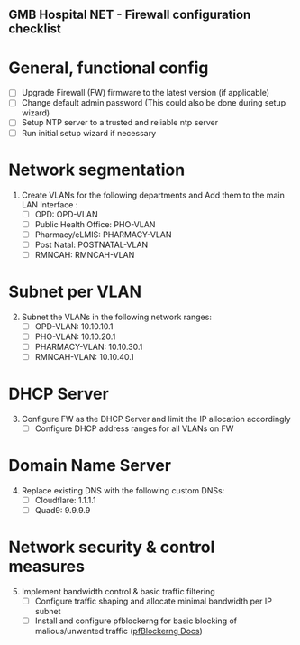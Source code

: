 ## GMB Hospital NET - Firewall configuration checklist

# General, functional config
   - [ ] Upgrade Firewall (FW) firmware to the latest version (if applicable)
   - [ ] Change default admin password (This could also be done during setup wizard)
   - [ ] Setup NTP server to a trusted and reliable ntp server
   - [ ] Run initial setup wizard if necessary

# Network segmentation
1. Create VLANs for the following departments and Add them to the main LAN Interface : 
   - [ ] OPD: OPD-VLAN 
   - [ ] Public Health Office: PHO-VLAN 
   - [ ] Pharmacy/eLMIS: PHARMACY-VLAN 
   - [ ] Post Natal: POSTNATAL-VLAN
   - [ ] RMNCAH: RMNCAH-VLAN

# Subnet per VLAN
2. Subnet the VLANs in the following network ranges: 
   - [ ] OPD-VLAN: 10.10.10.1
   - [ ] PHO-VLAN: 10.10.20.1
   - [ ] PHARMACY-VLAN: 10.10.30.1
   - [ ] RMNCAH-VLAN: 10.10.40.1

# DHCP Server
3. Configure FW as the DHCP Server and limit the IP allocation accordingly
   - [ ] Configure DHCP address ranges for all VLANs on FW

# Domain Name Server
4. Replace existing DNS with the following custom DNSs:
   - [ ] Cloudflare: 1.1.1.1
   - [ ] Quad9: 9.9.9.9

# Network security & control measures
5. Implement bandwidth control & basic traffic filtering
   - [ ] Configure traffic shaping and allocate minimal bandwidth per IP subnet
   - [ ] Install and configure pfblockerng for basic blocking of malious/unwanted traffic ([pfBlockerng Docs](https://www.comparitech.com/data-privacy-management/block-ads-malware-pfsense-pfblocker/))